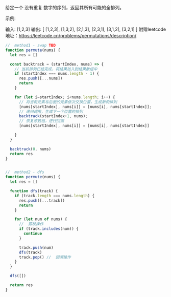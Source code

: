 给定一个 没有重复 数字的序列，返回其所有可能的全排列。

示例:

输入: [1,2,3]
输出:
[
  [1,2,3],
  [1,3,2],
  [2,1,3],
  [2,3,1],
  [3,1,2],
  [3,2,1]
]
附赠leetcode地址：https://leetcode.cn/problems/permutations/description/

```js
//  method1 - swap TBD
function permute(nums) {
  let res = []

  const backtrack = (startIndex, nums) => {
    // 当前排列已经完成，将结果加入到结果数组中
    if (startIndex === nums.length - 1) {
      res.push([...nums])
      return
    }

    for (let i=startIndex; i<nums.length; i++) {
      // 将当前元素与后面的元素依次交换位置，生成新的排列
      [nums[startIndex], nums[i]] = [nums[i], nums[startIndex]];
      // 递归调用，生成下一个位置的排列
      backtrack(startIndex+1, nums);
      // 恢复原数组，进行回溯
      [nums[startIndex], nums[i]] = [nums[i], nums[startIndex]]

    }
  }

  backtrack(0, nums)
  return res
}


//  method2 - dfs
function permute(nums) {
  let res = []

  function dfs(track) {
    if (track.length === nums.length) {
      res.push([...track])
      return
    }

    for (let num of nums) {
      //  剪枝操作
      if (track.includes(num)) {
        continue
      }

      track.push(num)
      dfs(track)
      track.pop() //  回溯操作
    }
  }

  dfs([])

  return res
}
```